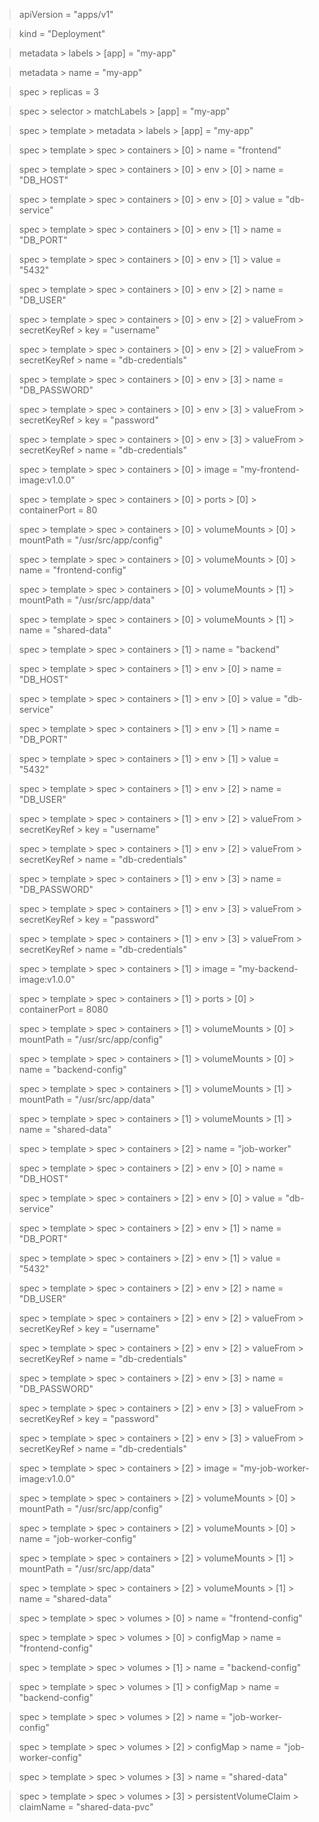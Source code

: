 > apiVersion = "apps/v1"

> kind = "Deployment"

> metadata > labels > [app] = "my-app"

> metadata > name = "my-app"

> spec > replicas = 3

> spec > selector > matchLabels > [app] = "my-app"

> spec > template > metadata > labels > [app] = "my-app"

> spec > template > spec > containers > [0] > name = "frontend"

> spec > template > spec > containers > [0] > env > [0] > name = "DB_HOST"

> spec > template > spec > containers > [0] > env > [0] > value = "db-service"

> spec > template > spec > containers > [0] > env > [1] > name = "DB_PORT"

> spec > template > spec > containers > [0] > env > [1] > value = "5432"

> spec > template > spec > containers > [0] > env > [2] > name = "DB_USER"

> spec > template > spec > containers > [0] > env > [2] > valueFrom > secretKeyRef > key = "username"

> spec > template > spec > containers > [0] > env > [2] > valueFrom > secretKeyRef > name = "db-credentials"

> spec > template > spec > containers > [0] > env > [3] > name = "DB_PASSWORD"

> spec > template > spec > containers > [0] > env > [3] > valueFrom > secretKeyRef > key = "password"

> spec > template > spec > containers > [0] > env > [3] > valueFrom > secretKeyRef > name = "db-credentials"

> spec > template > spec > containers > [0] > image = "my-frontend-image:v1.0.0"

> spec > template > spec > containers > [0] > ports > [0] > containerPort = 80

> spec > template > spec > containers > [0] > volumeMounts > [0] > mountPath = "/usr/src/app/config"

> spec > template > spec > containers > [0] > volumeMounts > [0] > name = "frontend-config"

> spec > template > spec > containers > [0] > volumeMounts > [1] > mountPath = "/usr/src/app/data"

> spec > template > spec > containers > [0] > volumeMounts > [1] > name = "shared-data"

> spec > template > spec > containers > [1] > name = "backend"

> spec > template > spec > containers > [1] > env > [0] > name = "DB_HOST"

> spec > template > spec > containers > [1] > env > [0] > value = "db-service"

> spec > template > spec > containers > [1] > env > [1] > name = "DB_PORT"

> spec > template > spec > containers > [1] > env > [1] > value = "5432"

> spec > template > spec > containers > [1] > env > [2] > name = "DB_USER"

> spec > template > spec > containers > [1] > env > [2] > valueFrom > secretKeyRef > key = "username"

> spec > template > spec > containers > [1] > env > [2] > valueFrom > secretKeyRef > name = "db-credentials"

> spec > template > spec > containers > [1] > env > [3] > name = "DB_PASSWORD"

> spec > template > spec > containers > [1] > env > [3] > valueFrom > secretKeyRef > key = "password"

> spec > template > spec > containers > [1] > env > [3] > valueFrom > secretKeyRef > name = "db-credentials"

> spec > template > spec > containers > [1] > image = "my-backend-image:v1.0.0"

> spec > template > spec > containers > [1] > ports > [0] > containerPort = 8080

> spec > template > spec > containers > [1] > volumeMounts > [0] > mountPath = "/usr/src/app/config"

> spec > template > spec > containers > [1] > volumeMounts > [0] > name = "backend-config"

> spec > template > spec > containers > [1] > volumeMounts > [1] > mountPath = "/usr/src/app/data"

> spec > template > spec > containers > [1] > volumeMounts > [1] > name = "shared-data"

> spec > template > spec > containers > [2] > name = "job-worker"

> spec > template > spec > containers > [2] > env > [0] > name = "DB_HOST"

> spec > template > spec > containers > [2] > env > [0] > value = "db-service"

> spec > template > spec > containers > [2] > env > [1] > name = "DB_PORT"

> spec > template > spec > containers > [2] > env > [1] > value = "5432"

> spec > template > spec > containers > [2] > env > [2] > name = "DB_USER"

> spec > template > spec > containers > [2] > env > [2] > valueFrom > secretKeyRef > key = "username"

> spec > template > spec > containers > [2] > env > [2] > valueFrom > secretKeyRef > name = "db-credentials"

> spec > template > spec > containers > [2] > env > [3] > name = "DB_PASSWORD"

> spec > template > spec > containers > [2] > env > [3] > valueFrom > secretKeyRef > key = "password"

> spec > template > spec > containers > [2] > env > [3] > valueFrom > secretKeyRef > name = "db-credentials"

> spec > template > spec > containers > [2] > image = "my-job-worker-image:v1.0.0"

> spec > template > spec > containers > [2] > volumeMounts > [0] > mountPath = "/usr/src/app/config"

> spec > template > spec > containers > [2] > volumeMounts > [0] > name = "job-worker-config"

> spec > template > spec > containers > [2] > volumeMounts > [1] > mountPath = "/usr/src/app/data"

> spec > template > spec > containers > [2] > volumeMounts > [1] > name = "shared-data"

> spec > template > spec > volumes > [0] > name = "frontend-config"

> spec > template > spec > volumes > [0] > configMap > name = "frontend-config"

> spec > template > spec > volumes > [1] > name = "backend-config"

> spec > template > spec > volumes > [1] > configMap > name = "backend-config"

> spec > template > spec > volumes > [2] > name = "job-worker-config"

> spec > template > spec > volumes > [2] > configMap > name = "job-worker-config"

> spec > template > spec > volumes > [3] > name = "shared-data"

> spec > template > spec > volumes > [3] > persistentVolumeClaim > claimName = "shared-data-pvc"